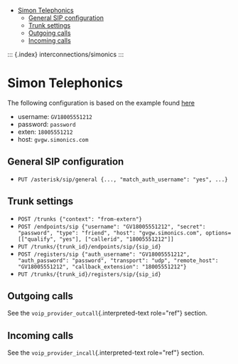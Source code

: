 -   [Simon Telephonics](#simon-telephonics)
    -   [General SIP configuration](#general-sip-configuration)
    -   [Trunk settings](#trunk-settings)
    -   [Outgoing calls](#outgoing-calls)
    -   [Incoming calls](#incoming-calls)

::: {.index}
interconnections/simonics
:::

Simon Telephonics
=================

The following configuration is based on the example found
[here](http://support.simonics.com/support/solutions/articles/3000033840-asterisk-sip-conf)

-   username: `GV18005551212`
-   password: `password`
-   exten: `18005551212`
-   host: `gvgw.simonics.com`

General SIP configuration
-------------------------

-   `PUT /asterisk/sip/general {..., "match_auth_username": "yes", ...}`

Trunk settings
--------------

-   `POST /trunks {"context": "from-extern"}`
-   `POST /endpoints/sip {"username": "GV18005551212", "secret": "password", "type": "friend", "host": "gvgw.simonics.com", options=[["qualify", "yes"], ["callerid", "18005551212"]]`
-   `PUT /trunks/{trunk_id}/endpoints/sip/{sip_id}`
-   `POST /registers/sip {"auth_username": "GV18005551212", "auth_password": "password", "transport": "udp", "remote_host": "GV18005551212", "callback_extension": "18005551212"}`
-   `PUT /trunks/{trunk_id}/registers/sip/{sip_id}`

Outgoing calls
--------------

See the `voip_provider_outcall`{.interpreted-text role="ref"} section.

Incoming calls
--------------

See the `voip_provider_incall`{.interpreted-text role="ref"} section.
